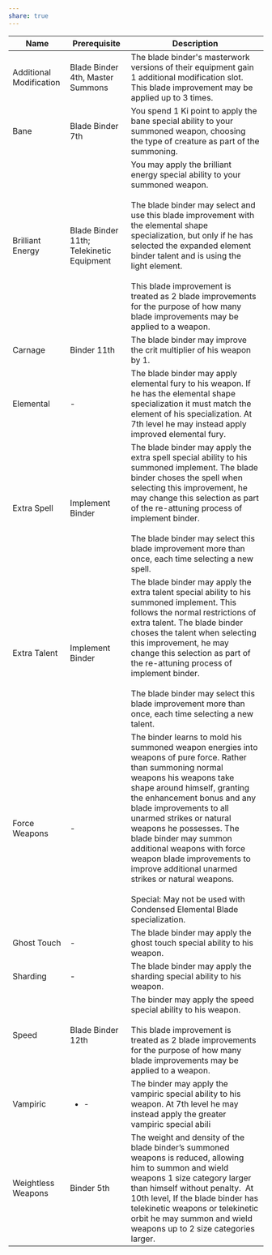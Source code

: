```yaml
---
share: true
---
```

| Name                    | Prerequisite                             | Description                                                                                                                                                                                                                                                                                                                                                                                                                                                                                                   |
| ----------------------- | ---------------------------------------- | ------------------------------------------------------------------------------------------------------------------------------------------------------------------------------------------------------------------------------------------------------------------------------------------------------------------------------------------------------------------------------------------------------------------------------------------------------------------------------------------------------------- |
| Additional Modification | Blade Binder 4th, Master Summons         | The blade binder's masterwork versions of their equipment gain 1 additional modification slot. This blade improvement may be applied up to 3 times.                                                                                                                                                                                                                                                                                                                                                           |
| Bane                    | Blade Binder 7th                         | You spend 1 Ki point to apply the bane special ability to your summoned weapon, choosing the type of creature as part of the summoning.                                                                                                                                                                                                                                                                                                                                                                       |
| Brilliant Energy        | Blade Binder 11th; Telekinetic Equipment | You may apply the brilliant energy special ability to your summoned weapon.<br><br>The blade binder may select and use this blade improvement with the elemental shape specialization, but only if he has selected the expanded element binder talent and is using the light element.<br><br>This blade improvement is treated as 2 blade improvements for the purpose of how many blade improvements may be applied to a weapon.                                                                             |
| Carnage                 | Binder 11th                              | The blade binder may improve the crit multiplier of his weapon by 1.                                                                                                                                                                                                                                                                                                                                                                                                                                          |
| Elemental               | \-                                       | The blade binder may apply elemental fury to his weapon. If he has the elemental shape specialization it must match the element of his specialization. At 7th level he may instead apply improved elemental fury.                                                                                                                                                                                                                                                                                             |
| Extra Spell             | Implement Binder                         | The blade binder may apply the extra spell special ability to his summoned implement. The blade binder choses the spell when selecting this improvement, he may change this selection as part of the re-attuning process of implement binder.<br><br>The blade binder may select this blade improvement more than once, each time selecting a new spell.                                                                                                                                                      |
| Extra Talent            | Implement Binder                         | The blade binder may apply the extra talent special ability to his summoned implement. This follows the normal restrictions of extra talent. The blade binder choses the talent when selecting this improvement, he may change this selection as part of the re-attuning process of implement binder.<br><br>The blade binder may select this blade improvement more than once, each time selecting a new talent.                                                                                             |
| Force Weapons           | \-                                       | The binder learns to mold his summoned weapon energies into weapons of pure force. Rather than summoning normal weapons his weapons take shape around himself, granting the enhancement bonus and any blade improvements to all unarmed strikes or natural weapons he possesses. The blade binder may summon additional weapons with force weapon blade improvements to improve additional unarmed strikes or natural weapons.<br><br>Special: May not be used with Condensed Elemental Blade specialization. |
| Ghost Touch             | \-                                       | The blade binder may apply the ghost touch special ability to his weapon.                                                                                                                                                                                                                                                                                                                                                                                                                                     |
| Sharding                | \-                                       | The blade binder may apply the sharding special ability to his weapon.                                                                                                                                                                                                                                                                                                                                                                                                                                        |
| Speed                   | Blade Binder 12th                        | The binder may apply the speed special ability to his weapon.<br><br>This blade improvement is treated as 2 blade improvements for the purpose of how many blade improvements may be applied to a weapon.                                                                                                                                                                                                                                                                                                     |
| Vampiric                | <ul><li>\-</li></ul>                     | The binder may apply the vampiric special ability to his weapon. At 7th level he may instead apply the greater vampiric special abili                                                                                                                                                                                                                                                                                                                                                                         |
| Weightless Weapons      | Binder 5th                               | The weight and density of the blade binder’s summoned weapons is reduced, allowing him to summon and wield weapons 1 size category larger than himself without penalty.  At 10th level, If the blade binder has telekinetic weapons or telekinetic orbit he may summon and wield weapons up to 2 size categories larger.                                                                                                                                                                                      |
